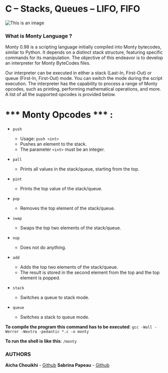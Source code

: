# **C – Stacks, Queues – LIFO, FIFO**

![This is an image](https://zupimages.net/up/23/36/buld.jpg)

### **What is Monty Language ?** 

Monty 0.98 is a scripting language initially compiled into Monty bytecodes, similar to Python.
It depends on a distinct stack structure, featuring specific commands for its manipulation.
The objective of this endeavor is to develop an interpreter for Monty ByteCodes files.

Our interpreter can be executed in either a stack (Last-In, First-Out) or queue (First-In, First-Out) mode. You can switch the mode during the script execution. The interpreter has the capability to process a range of Monty opcodes, such as printing, performing mathematical operations, and more. A list of all the supported opcodes is provided below.

# *** Monty Opcodes *** :

* ```push```
  * Usage: `push <int>`
  * Pushes an element to the stack.
  * The parameter `<int>` must be an integer.

* ```pall```
  * Prints all values in the stack/queue, starting from the top.

* ```pint```
  * Prints the top value of the stack/queue.

* ```pop```
  * Removes the top element of the stack/queue.

* ```swap```
  * Swaps the top two elements of the stack/queue.

* ```nop```
  * Does not do anything.

* ```add```
  * Adds the top two elements of the stack/queue.
  * The result is stored in the second element from the top and the top element is popped.

* ```stack```
  * Switches a queue to stack mode.

* ```queue```
  * Switches a stack to queue mode.

**To compile the program this command has to be executed**:
```gcc -Wall -Werror -Wextra -pedantic *.c -o monty```

**To run the shell is like this**:
```/monty```

### **AUTHORS**
**Aicha Chouikhi** - [Github]( https://github.com/Aicha-ch) 
**Sabrina Papeau** - [Github](https://github.com/Holbiwan)

